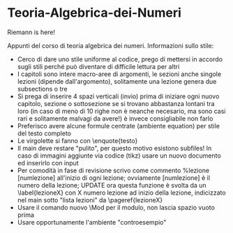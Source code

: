 # Teoria-Algebrica-dei-Numeri
Riemann is here!

Appunti del corso di teoria algebrica dei numeri. 
Informazioni sullo stile:
- Cerco di dare uno stile uniforme al codice, prego di mettersi in accordo sugli stili perché può diventare di difficile lettura per altri
- I capitoli sono intere macro-aree di argomenti, le sezioni anche singole lezioni (dipende dall'argomento), solitamente una lezione genera due subsections o tre
- Si prega di inserire 4 spazi verticali (invio) prima di iniziare ogni nuovo capitolo, sezione o sottosezione se si trovano abbastanza lontani tra loro (in caso di meno di 10 righe non è neanche necesario, ma sono casi rari e solitamente malvagi da avere!) è invece consigliabile non farlo
- Preferisco avere alcune formule centrate (ambiente equation) per stile del testo completo
- Le virgolette si fanno con \enquote{testo}
- Il main deve restare "pulito", per questo motivo esistono subfiles! In caso di immagini aggiunte via codice (tikz) usare un nuovo documento ed inserirlo con input
- Per comodità in fase di revisione scrivo come commento %lezione [numlezione] all'inizio di ogni lezione; ovviamente [numlezione] è il numero della lezione; UPDATE ora questa funzione è svolta da un \label{lezioneX} con X numero lezione ad inizio della lezione, indicizzato nel main sotto "lista lezioni" da \pageref{lezioneX}
- Usare il comando nuovo \Mod per il modulo, non lascia spazio vuoto prima
- Usare opportunamente l'ambiente "controesempio"

